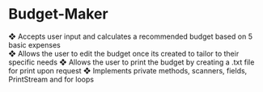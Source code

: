 # Budget-Maker

❖ Accepts user input and calculates a recommended budget based on 5 basic expenses	
❖ Allows the user to edit the budget once its created to tailor to their specific needs
❖	Allows the user to print the budget by creating a .txt file for print upon request
❖	Implements private methods, scanners, fields, PrintStream and for loops
